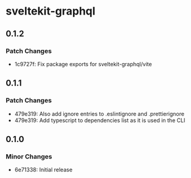 # sveltekit-graphql

## 0.1.2

### Patch Changes

- 1c9727f: Fix package exports for sveltekit-graphql/vite

## 0.1.1

### Patch Changes

- 479e319: Also add ignore entries to .eslintignore and .prettierignore
- 479e319: Add typescript to dependencies list as it is used in the CLI

## 0.1.0

### Minor Changes

- 6e71338: Initial release
